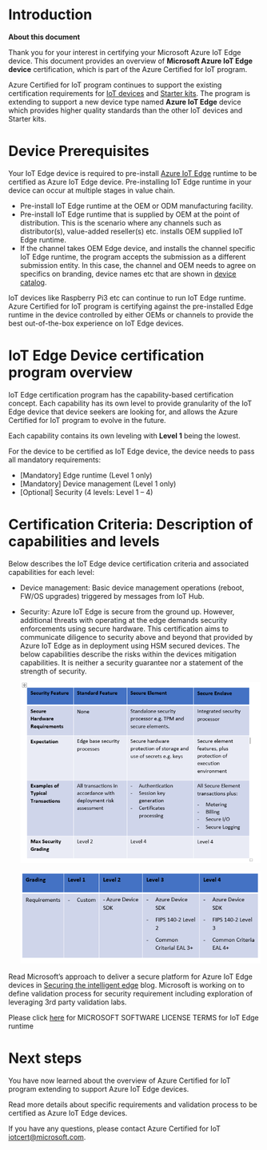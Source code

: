 ﻿# Introduction

**About this document**

Thank you for your interest in certifying your Microsoft Azure IoT Edge device. This document provides an overview of **Microsoft Azure IoT Edge device** certification, which is part of the Azure Certified for IoT program.

Azure Certified for IoT program continues to support the existing certification requirements for [IoT devices](https://github.com/Azure/azure-iot-device-ecosystem/tree/master/iotcertification) and [Starter kits](https://github.com/Azure/azure-iot-device-ecosystem/blob/master/kits/iotcertification/iot_certification_kit.md). The program is extending to support a new device type named **Azure IoT Edge** device which provides higher quality standards than the other IoT devices and Starter kits.

# Device Prerequisites

Your IoT Edge device is required to pre-install [Azure IoT Edge](https://github.com/Azure/iot-edge/blob/master/README.md) runtime to be certified as Azure IoT Edge device.  Pre-installing IoT Edge runtime in your device can occur at multiple stages in value chain.

-   Pre-install IoT Edge runtime at the OEM or ODM manufacturing facility.
-   Pre-install IoT Edge runtime that is supplied by OEM at the point of distribution. This is the scenario where any channels such as distributor(s), value-added reseller(s) etc. installs OEM supplied IoT Edge runtime.
-   If the channel takes OEM Edge device, and installs the channel specific IoT Edge runtime, the program accepts the submission as a different submission entity. In this case, the channel and OEM needs to agree on specifics on branding, device names etc that are shown in [device catalog](https://catalog.azureiotsolutions.com/).

IoT devices like Raspberry Pi3 etc can continue to run IoT Edge runtime. Azure Certified for IoT program is certifying against the pre-installed Edge runtime in the device controlled by either OEMs or channels to provide the best out-of-the-box experience on IoT Edge devices.

# IoT Edge Device certification program overview

IoT Edge certification program has the capability-based certification concept. Each capability has its own level to provide granularity of the IoT Edge device that device seekers are looking for, and allows the Azure Certified for IoT program to evolve in the future.

Each capability contains its own leveling with **Level 1** being the lowest. 

For the device to be certified as IoT Edge device, the device needs to pass all mandatory requirements:

-   [Mandatory] Edge runtime (Level 1 only)
-   [Mandatory] Device management (Level 1 only)
-   [Optional] Security (4 levels: Level 1 – 4)

# Certification Criteria: Description of capabilities and levels

Below describes the IoT Edge device certification criteria and associated capabilities for each level:

-   Device management: Basic device management operations (reboot, FW/OS upgrades) triggered by messages from IoT Hub.

-   Security: Azure IoT Edge is secure from the ground up.  However, additional threats with operating at the edge demands security enforcements using secure hardware.  This certification aims to communicate diligence to security above and beyond that provided by Azure IoT Edge as in deployment using HSM secured devices. 
The below capabilities describe the risks within the devices mitigation capabilities. It is neither a security guarantee nor a statement of the strength of security. 

    ![](images/1.PNG)


    ![](images/2.PNG)

Read Microsoft’s approach to deliver a secure platform for Azure IoT Edge devices in [Securing the intelligent edge](https://azure.microsoft.com/en-us/blog/securing-the-intelligent-edge/) blog. Microsoft is working on to define validation process for security requirement including exploration of leveraging 3rd party validation labs.

Please click [here](https://github.com/Azure/azure-iotedge/blob/master/LICENSE) for MICROSOFT SOFTWARE LICENSE TERMS for IoT Edge runtime

# Next steps

You have now learned about the overview of Azure Certified for IoT program extending to support Azure IoT Edge devices.

Read more details about specific requirements and validation process to be certified as Azure IoT Edge devices. 

If you have any questions, please contact Azure Certified for IoT [iotcert@microsoft.com](mailto:iotcert@microsoft.com).


